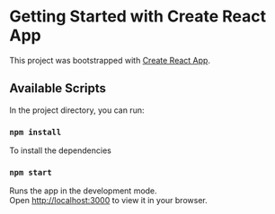 # Getting Started with Create React App

This project was bootstrapped with [Create React App](https://github.com/facebook/create-react-app).

## Available Scripts

In the project directory, you can run:

### `npm install`
To install the dependencies

### `npm start`

Runs the app in the development mode.\
Open [http://localhost:3000](http://localhost:3000) to view it in your browser.

